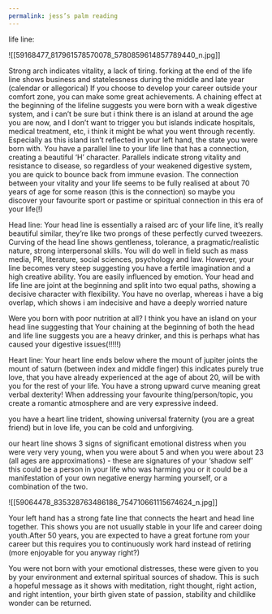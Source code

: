 ```yaml
---
permalink: jess’s palm reading
---
```

life line: 

![[59168477_817961578570078_5780859614857789440_n.jpg]]

Strong arch indicates vitality, a lack of tiring. forking at the end of the life line shows business and statelessness during the middle and late year (calendar or allegorical) 
If you choose to develop your career outside your comfort zone, you can make some great achievements.
A chaining effect at the beginning of the lifeline suggests you were born with a weak digestive system, and i can’t be sure but i think there is an island at around the age you are now, and I don’t want to trigger you but islands indicate hospitals, medical treatment, etc, i think it might be what you went through recently. Especially as this island isn’t reflected in your left hand, the state you were born with.
You have a parallel line to your life line that has a connection, creating a beautiful ‘H’ character. Parallels indicate strong vitality and resistance to disease, so regardless of your weakened digestive system, you are quick to bounce back from immune evasion.
The connection between your vitality and your life seems to be fully realised at about 70 years of age for some reason (this is the connection) so maybe you discover your favourite sport or pastime or spiritual connection in this era of your life(!)

Head line: 
Your head line is essentially a raised arc of your life line, it’s really beautiful similar, they’re like two prongs of these perfectly curved tweezers. Curving of the head line shows gentleness, tolerance, a pragmatic/realistic nature, strong interpersonal skills. You will do well in field such as mass media, PR, literature, social sciences, psychology and law. However, your line becomes very steep suggesting you have a fertile imagination and a high creative ability. You are easily influenced by emotion. Your head and life line are joint at the beginning and split into two equal paths, showing a decisive character with flexibility. You have no overlap, whereas i have a big overlap, which shows  i am indecisive and have  a deeply worried nature

Were you born with poor nutrition at all? I think you have an island on your head line suggesting that 
Your chaining at the beginning of both the head and life line suggests you are a heavy drinker, and this is perhaps what has caused your digestive issues(!!!!!)

Heart line: 
Your heart line ends below where the mount of jupiter joints the mount of saturn (between index and middle finger) 
this indicates purely true love, that you have already experienced at the age of about 20, will be with you for the rest of your life.
You have a strong upward curve meaning great verbal dexterity! When addressing your favourite thing/person/topic, you create a romantic atmosphere and are very expressive indeed. 


you have a heart line trident, showing universal fraternity (you are a great friend) but in love life, you can be cold and unforgiving. 

our heart line shows 3 signs of significant emotional distress when you were very very young, when you were about 5 and when you were about 23 (all ages are approximations) - these are signatures of your ‘shadow self’ this could be a person in your life who was harming you or it could be a manifestation of your own negative energy harming yourself, or a combination of the two. 



![[59064478_835328763486186_754710661115674624_n.jpg]]

Your left hand has a strong fate line that connects the heart and head line together. This shows you are not usually stable in your life and career doing youth.After 50 years, you are expected to have a great fortune rom your career but this requires you to continuously work hard instead of retiring (more enjoyable for you anyway right?)

You were not born with your emotional distresses, these were given to you by your environment and external spiritual sources of shadow. This is such a hopeful message as it shows with meditation, right thought, right action, and right intention, your birth given state of passion, stability and childlike wonder can be returned.